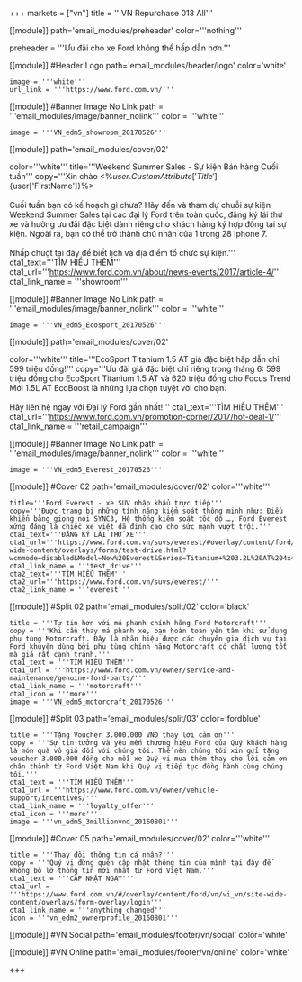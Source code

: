 +++
markets = ["vn"]
title = '''VN Repurchase 013 All'''

[[module]]
path='email_modules/preheader'
color='''nothing'''

preheader = '''Ưu đãi cho xe Ford không thể hấp dẫn hơn.'''

[[module]] #Header Logo
path='email_modules/header/logo'
color='white'

	image = '''white'''
	url_link = '''https://www.ford.com.vn/'''

 [[module]] #Banner Image No Link
path = '''email_modules/image/banner_nolink'''
color = '''white'''

	image = '''VN_edm5_showroom_20170526'''
	
[[module]]
path='email_modules/cover/02'

color='''white'''
title='''Weekend Summer Sales - Sự kiện Bán hàng Cuối tuần'''
copy='''Xin chào <%${user.CustomAttribute['Title']}%> <%${user['FirstName']}%><br /><br />Cuối tuần bạn có kế hoạch gì chưa? Hãy đến và tham dự chuỗi sự kiện Weekend Summer Sales tại các đại lý Ford trên toàn quốc, đăng ký lái thử xe và hưởng ưu đãi đặc biệt dành riêng cho khách hàng ký hợp đồng tại sự kiện. Ngoài ra, bạn có thể trở thành chủ nhân của 1 trong 28 Iphone 7.<br /><br />Nhấp chuột tại đây để biết lịch và địa điểm tổ chức sự kiện.'''
cta1_text='''TÌM HIỂU THÊM'''
cta1_url='''https://www.ford.com.vn/about/news-events/2017/article-4/'''
cta1_link_name = '''showroom'''

 [[module]] #Banner Image No Link
path = '''email_modules/image/banner_nolink'''
color = '''white'''

	image = '''VN_edm5_Ecosport_20170526''' 

[[module]]
path='email_modules/cover/02'

color='''white'''
title='''EcoSport Titanium 1.5 AT giá đặc biệt hấp dẫn chỉ 599 triệu đồng!'''
copy='''Ưu đãi giá đặc biệt chỉ riêng trong tháng 6: 599 triệu đồng cho EcoSport Titanium 1.5 AT và	620 triệu đồng cho Focus Trend Mới 1.5L AT EcoBoost là những lựa chọn tuyệt vời cho bạn.<br /><br />Hãy liên hệ ngay với Đại lý Ford gần nhất!'''
cta1_text='''TÌM HIỂU THÊM'''
cta1_url='''https://www.ford.com.vn/promotion-corner/2017/hot-deal-1/'''
cta1_link_name = '''retail_campaign'''

[[module]] #Banner Image No Link
path = '''email_modules/image/banner_nolink'''
color = '''white'''

	image = '''VN_edm5_Everest_20170526'''
	
[[module]] #Cover 02
path='email_modules/cover/02'
color='''white'''

	title='''Ford Everest - xe SUV nhập khẩu trực tiếp'''
	copy='''Được trang bị những tính năng kiểm soát thông minh như: Điều khiển bằng giọng nói SYNC3, Hệ thống kiểm soát tốc độ …, Ford Everest xứng đáng là chiếc xe việt dã đỉnh cao cho sức mạnh vượt trội.'''
	cta1_text='''ĐĂNG KÝ LÁI THỬ XE'''
	cta1_url='''https://www.ford.com.vn/suvs/everest/#overlay/content/ford/vn/vi_vn/site-wide-content/overlays/forms/test-drive.html?wcmmode=disabled&Model=New%20Everest&Series=Titanium+%203.2L%20AT%204x4'''
	cta1_link_name = '''test_drive'''
	cta2_text='''TÌM HIỂU THÊM'''
	cta2_url='''https://www.ford.com.vn/suvs/everest/'''
	cta2_link_name = '''everest'''

[[module]] #Split 02
path='email_modules/split/02'
color='black'

	title = '''Tự tin hơn với má phanh chính hãng Ford Motorcraft'''
	copy = '''Khi cần thay má phanh xe, bạn hoàn toàn yên tâm khi sử dụng phụ tùng Motorcraft. Đây là nhãn hiệu được các chuyên gia dịch vụ tại Ford khuyên dùng bởi phụ tùng chính hãng Motorcraft có chất lượng tốt mà giá rất cạnh tranh.'''
	cta1_text = '''TÌM HIỂU THÊM'''
	cta1_url = '''https://www.ford.com.vn/owner/service-and-maintenance/genuine-ford-parts/'''
	cta1_link_name = '''motorcraft'''
	cta1_icon = '''more'''
	image = '''VN_edm5_motorcraft_20170526'''

[[module]] #Split 03
path='email_modules/split/03'
color='fordblue'

	title = '''Tặng Voucher 3.000.000 VNĐ thay lời cảm ơn'''
	copy = '''Sự tin tưởng và yêu mến thương hiệu Ford của Quý khách hàng là món quà vô giá đối với chúng tôi. Thế nên chúng tôi xin gửi tặng voucher 3.000.000 đồng cho mỗi xe Quý vị mua thêm thay cho lời cảm ơn chân thành từ Ford Việt Nam khi Quý vị tiếp tục đồng hành cùng chúng tôi.'''
	cta1_text = '''TÌM HIỂU THÊM'''
	cta1_url = '''https://www.ford.com.vn/owner/vehicle-support/incentives/'''
	cta1_link_name = '''loyalty_offer'''
	cta1_icon = '''more'''
	image = '''vn_edm5_3millionvnd_20160801'''
	
	
[[module]] #Cover 05
path='email_modules/cover/02'
color='''white'''

	title = '''Thay đổi thông tin cá nhân?'''
	copy = '''Quý vị đừng quên cập nhật thông tin của mình tại đây để không bỏ lỡ thông tin mới nhất từ Ford Việt Nam.'''
	cta1_text = '''CẬP NHẬT NGAY'''
	cta1_url = '''https://www.ford.com.vn/#/overlay/content/ford/vn/vi_vn/site-wide-content/overlays/form-overlay/login'''
	cta1_link_name = '''anything_changed'''
	icon = '''vn_edm2_ownerprofile_20160801'''

[[module]] #VN Social
path='email_modules/footer/vn/social'
color='white'


[[module]] #VN Online
path='email_modules/footer/vn/online'
color='white'


+++